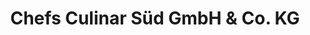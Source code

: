---
title: "Chefs Culinar Süd GmbH & Co. KG"
url: /zusmarshausen/chefs-culinar-sued-gmbh-und-co-kg/
shop: Großhandel
---